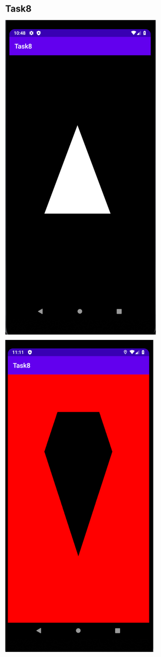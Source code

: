 # Task8
![image](https://github.com/yurik703/Task8/blob/master/Screenshots/task8_1.png)

![image](https://github.com/yurik703/Task8/blob/master/Screenshots/task8_2.png)
